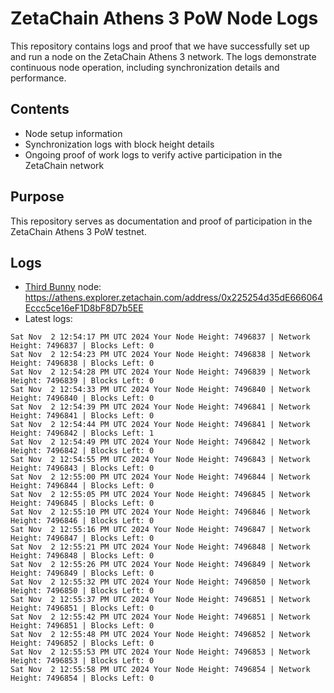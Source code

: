 # ZetaChain Athens 3 PoW Node Logs
This repository contains logs and proof that we have successfully set up and run a node on the ZetaChain Athens 3 network. The logs demonstrate continuous node operation, including synchronization details and performance.

## Contents
- Node setup information
- Synchronization logs with block height details
- Ongoing proof of work logs to verify active participation in the ZetaChain network

## Purpose
This repository serves as documentation and proof of participation in the ZetaChain Athens 3 PoW testnet.

## Logs

- [Third Bunny](https://thirdbunny.xyz/) node: https://athens.explorer.zetachain.com/address/0x225254d35dE666064Eccc5ce16eF1D8bF8D7b5EE
- Latest logs:
```
Sat Nov  2 12:54:17 PM UTC 2024 Your Node Height: 7496837 | Network Height: 7496837 | Blocks Left: 0
Sat Nov  2 12:54:23 PM UTC 2024 Your Node Height: 7496838 | Network Height: 7496838 | Blocks Left: 0
Sat Nov  2 12:54:28 PM UTC 2024 Your Node Height: 7496839 | Network Height: 7496839 | Blocks Left: 0
Sat Nov  2 12:54:33 PM UTC 2024 Your Node Height: 7496840 | Network Height: 7496840 | Blocks Left: 0
Sat Nov  2 12:54:39 PM UTC 2024 Your Node Height: 7496841 | Network Height: 7496841 | Blocks Left: 0
Sat Nov  2 12:54:44 PM UTC 2024 Your Node Height: 7496841 | Network Height: 7496842 | Blocks Left: 1
Sat Nov  2 12:54:49 PM UTC 2024 Your Node Height: 7496842 | Network Height: 7496842 | Blocks Left: 0
Sat Nov  2 12:54:55 PM UTC 2024 Your Node Height: 7496843 | Network Height: 7496843 | Blocks Left: 0
Sat Nov  2 12:55:00 PM UTC 2024 Your Node Height: 7496844 | Network Height: 7496844 | Blocks Left: 0
Sat Nov  2 12:55:05 PM UTC 2024 Your Node Height: 7496845 | Network Height: 7496845 | Blocks Left: 0
Sat Nov  2 12:55:10 PM UTC 2024 Your Node Height: 7496846 | Network Height: 7496846 | Blocks Left: 0
Sat Nov  2 12:55:16 PM UTC 2024 Your Node Height: 7496847 | Network Height: 7496847 | Blocks Left: 0
Sat Nov  2 12:55:21 PM UTC 2024 Your Node Height: 7496848 | Network Height: 7496848 | Blocks Left: 0
Sat Nov  2 12:55:26 PM UTC 2024 Your Node Height: 7496849 | Network Height: 7496849 | Blocks Left: 0
Sat Nov  2 12:55:32 PM UTC 2024 Your Node Height: 7496850 | Network Height: 7496850 | Blocks Left: 0
Sat Nov  2 12:55:37 PM UTC 2024 Your Node Height: 7496851 | Network Height: 7496851 | Blocks Left: 0
Sat Nov  2 12:55:42 PM UTC 2024 Your Node Height: 7496851 | Network Height: 7496851 | Blocks Left: 0
Sat Nov  2 12:55:48 PM UTC 2024 Your Node Height: 7496852 | Network Height: 7496852 | Blocks Left: 0
Sat Nov  2 12:55:53 PM UTC 2024 Your Node Height: 7496853 | Network Height: 7496853 | Blocks Left: 0
Sat Nov  2 12:55:58 PM UTC 2024 Your Node Height: 7496854 | Network Height: 7496854 | Blocks Left: 0
```
